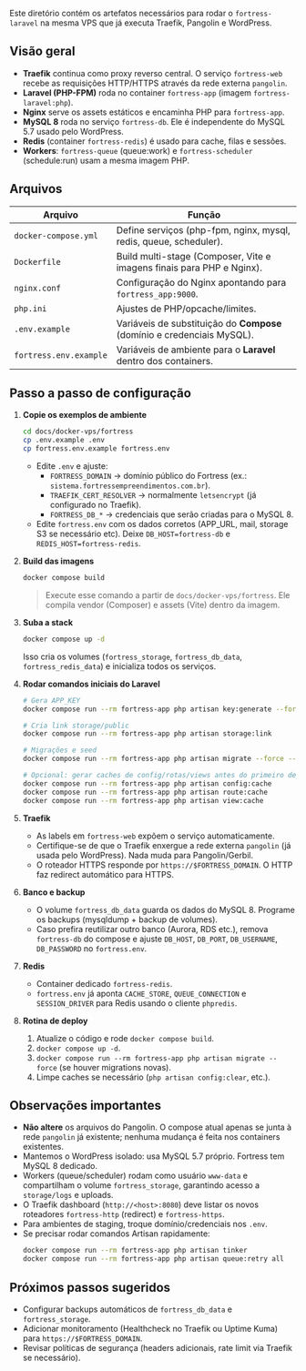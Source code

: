 Este diretório contém os artefatos necessários para rodar o `fortress-laravel` na mesma VPS que já executa Traefik, Pangolin e WordPress.

## Visão geral

- **Traefik** continua como proxy reverso central. O serviço `fortress-web` recebe as requisições HTTP/HTTPS através da rede externa `pangolin`.
- **Laravel (PHP-FPM)** roda no container `fortress-app` (imagem `fortress-laravel:php`).
- **Nginx** serve os assets estáticos e encaminha PHP para `fortress-app`.
- **MySQL 8** roda no serviço `fortress-db`. Ele é independente do MySQL 5.7 usado pelo WordPress.
- **Redis** (container `fortress-redis`) é usado para cache, filas e sessões.
- **Workers**: `fortress-queue` (queue:work) e `fortress-scheduler` (schedule:run) usam a mesma imagem PHP.

## Arquivos

| Arquivo | Função |
| --- | --- |
| `docker-compose.yml` | Define serviços (php-fpm, nginx, mysql, redis, queue, scheduler). |
| `Dockerfile` | Build multi-stage (Composer, Vite e imagens finais para PHP e Nginx). |
| `nginx.conf` | Configuração do Nginx apontando para `fortress_app:9000`. |
| `php.ini` | Ajustes de PHP/opcache/limites. |
| `.env.example` | Variáveis de substituição do **Compose** (domínio e credenciais MySQL). |
| `fortress.env.example` | Variáveis de ambiente para o **Laravel** dentro dos containers. |

## Passo a passo de configuração

1. **Copie os exemplos de ambiente**
   ```bash
   cd docs/docker-vps/fortress
   cp .env.example .env
   cp fortress.env.example fortress.env
   ```
   - Edite `.env` e ajuste:
     - `FORTRESS_DOMAIN` → domínio público do Fortress (ex.: `sistema.fortressempreendimentos.com.br`).
     - `TRAEFIK_CERT_RESOLVER` → normalmente `letsencrypt` (já configurado no Traefik).
     - `FORTRESS_DB_*` → credenciais que serão criadas para o MySQL 8.
   - Edite `fortress.env` com os dados corretos (APP_URL, mail, storage S3 se necessário etc). Deixe `DB_HOST=fortress-db` e `REDIS_HOST=fortress-redis`.

2. **Build das imagens**
   ```bash
   docker compose build
   ```
   > Execute esse comando a partir de `docs/docker-vps/fortress`. Ele compila vendor (Composer) e assets (Vite) dentro da imagem.

3. **Suba a stack**
   ```bash
   docker compose up -d
   ```
   Isso cria os volumes (`fortress_storage`, `fortress_db_data`, `fortress_redis_data`) e inicializa todos os serviços.

4. **Rodar comandos iniciais do Laravel**
   ```bash
   # Gera APP_KEY
   docker compose run --rm fortress-app php artisan key:generate --force

   # Cria link storage/public
   docker compose run --rm fortress-app php artisan storage:link

   # Migrações e seed
   docker compose run --rm fortress-app php artisan migrate --force --seed

   # Opcional: gerar caches de config/rotas/views antes do primeiro deploy
   docker compose run --rm fortress-app php artisan config:cache
   docker compose run --rm fortress-app php artisan route:cache
   docker compose run --rm fortress-app php artisan view:cache
   ```

5. **Traefik**
   - As labels em `fortress-web` expõem o serviço automaticamente.
   - Certifique-se de que o Traefik enxergue a rede externa `pangolin` (já usada pelo WordPress). Nada muda para Pangolin/Gerbil.
   - O roteador HTTPS responde por `https://$FORTRESS_DOMAIN`. O HTTP faz redirect automático para HTTPS.

6. **Banco e backup**
   - O volume `fortress_db_data` guarda os dados do MySQL 8. Programe os backups (mysqldump + backup de volumes).
   - Caso prefira reutilizar outro banco (Aurora, RDS etc.), remova `fortress-db` do compose e ajuste `DB_HOST`, `DB_PORT`, `DB_USERNAME`, `DB_PASSWORD` no `fortress.env`.

7. **Redis**
   - Container dedicado `fortress-redis`.
   - `fortress.env` já aponta `CACHE_STORE`, `QUEUE_CONNECTION` e `SESSION_DRIVER` para Redis usando o cliente `phpredis`.

8. **Rotina de deploy**
   1. Atualize o código e rode `docker compose build`.
   2. `docker compose up -d`.
   3. `docker compose run --rm fortress-app php artisan migrate --force` (se houver migrations novas).
   4. Limpe caches se necessário (`php artisan config:clear`, etc.).

## Observações importantes

- **Não altere** os arquivos do Pangolin. O compose atual apenas se junta à rede `pangolin` já existente; nenhuma mudança é feita nos containers existentes.
- Mantemos o WordPress isolado: usa MySQL 5.7 próprio. Fortress tem MySQL 8 dedicado.
- Workers (queue/scheduler) rodam como usuário `www-data` e compartilham o volume `fortress_storage`, garantindo acesso a `storage/logs` e uploads.
- O Traefik dashboard (`http://<host>:8080`) deve listar os novos roteadores `fortress-http` (redirect) e `fortress-https`.
- Para ambientes de staging, troque domínio/credenciais nos `.env`.
- Se precisar rodar comandos Artisan rapidamente:
  ```bash
  docker compose run --rm fortress-app php artisan tinker
  docker compose run --rm fortress-app php artisan queue:retry all
  ```

## Próximos passos sugeridos

- Configurar backups automáticos de `fortress_db_data` e `fortress_storage`.
- Adicionar monitoramento (Healthcheck no Traefik ou Uptime Kuma) para `https://$FORTRESS_DOMAIN`.
- Revisar políticas de segurança (headers adicionais, rate limit via Traefik se necessário).
